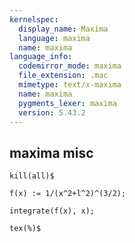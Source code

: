 ```yaml
---
kernelspec:
  display_name: Maxima
  language: maxima
  name: maxima
language_info:
  codemirror_mode: maxima
  file_extension: .mac
  mimetype: text/x-maxima
  name: maxima
  pygments_lexer: maxima
  version: 5.43.2
---
```


## maxima misc

```{code-cell} maxima
kill(all)$
```

```{code-cell} maxima
f(x) := 1/(x^2+l^2)^(3/2);
```

```{code-cell} maxima
integrate(f(x), x);
```

```{code-cell} maxima
tex(%)$
```

```{code-cell} maxima

```
